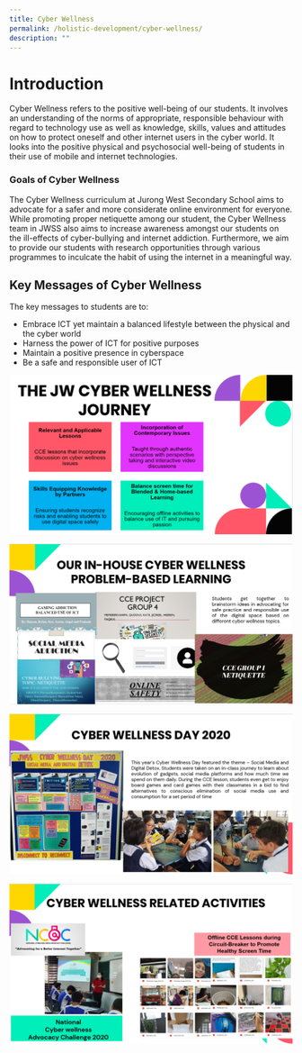 ```yaml
---
title: Cyber Wellness
permalink: /holistic-development/cyber-wellness/
description: ""
---
```

# Introduction
  
Cyber Wellness refers to the positive well-being of our students. It involves an understanding of the norms of appropriate, responsible behaviour with regard to technology use as well as knowledge, skills, values and attitudes on how to protect oneself and other internet users in the cyber world. It looks into the positive physical and psychosocial well-being of students in their use of mobile and internet technologies.  

### Goals of Cyber Wellness

The Cyber Wellness curriculum at Jurong West Secondary School aims to advocate for a safer and more considerate online environment for everyone. While promoting proper netiquette among our student, the Cyber Wellness team in JWSS also aims to increase awareness amongst our students on the ill-effects of cyber-bullying and internet addiction. Furthermore, we aim to provide our students with research opportunities through various programmes to inculcate the habit of using the internet in a meaningful way.  

## Key Messages of Cyber Wellness


The key messages to students are to:  

*   Embrace ICT yet maintain a balanced lifestyle between the physical and the cyber world 
*   Harness the power of ICT for positive purposes 
*   Maintain a positive presence in cyberspace  
*   Be a safe and responsible user of ICT

  

![cw1.png](/images/cw1.png)  

![cw2.png](/images/cw2.png)  

![cw3.png](/images/cw3.png)  

![cw4.png](/images/cw4.png)